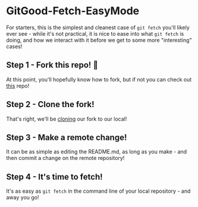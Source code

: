 # GitGood-Fetch-EasyMode

For starters, this is the simplest and cleanest case of `git fetch` you'll likely ever see - while it's not practical, it is nice to ease into what `git fetch` is doing, and how we interact with it before we get to some more "interesting" cases!

## Step 1 - Fork this repo! 🍴

At this point, you'll hopefully know how to fork, but if not you can check out [this](https://github.com/chris-alexiuk/GitGood-Forking) repo!

## Step 2 - Clone the fork! 

That's right, we'll be [cloning](https://github.com/chris-alexiuk/GitGood-Cloning) our fork to our local!

## Step 3 - Make a remote change!

It can be as simple as editing the README.md, as long as you make - and then commit a change on the remote repository!

## Step 4 - It's time to fetch!

It's as easy as `git fetch` in the command line of your local repository - and away you go!

